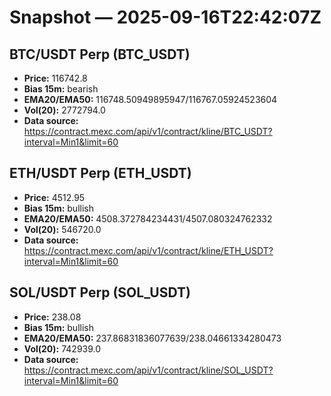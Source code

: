 # Snapshot — 2025-09-16T22:42:07Z

## BTC/USDT Perp (BTC_USDT)
- **Price:** 116742.8
- **Bias 15m:** bearish
- **EMA20/EMA50:** 116748.50949895947/116767.05924523604
- **Vol(20):** 2772794.0
- **Data source:** https://contract.mexc.com/api/v1/contract/kline/BTC_USDT?interval=Min1&limit=60

## ETH/USDT Perp (ETH_USDT)
- **Price:** 4512.95
- **Bias 15m:** bullish
- **EMA20/EMA50:** 4508.372784234431/4507.080324762332
- **Vol(20):** 546720.0
- **Data source:** https://contract.mexc.com/api/v1/contract/kline/ETH_USDT?interval=Min1&limit=60

## SOL/USDT Perp (SOL_USDT)
- **Price:** 238.08
- **Bias 15m:** bullish
- **EMA20/EMA50:** 237.86831836077639/238.04661334280473
- **Vol(20):** 742939.0
- **Data source:** https://contract.mexc.com/api/v1/contract/kline/SOL_USDT?interval=Min1&limit=60
